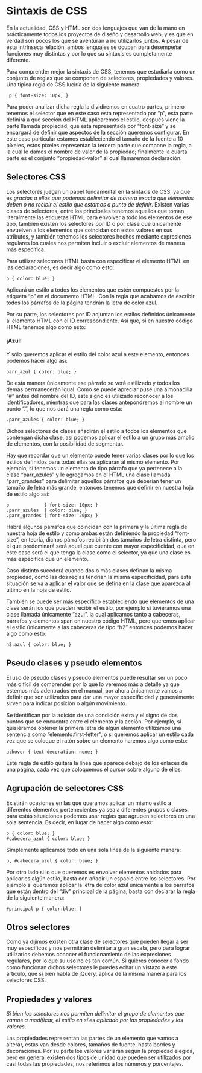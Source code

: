 # Sintaxis de CSS

En la actualidad, CSS y HTML son dos lenguajes que van de la mano en prácticamente todos los proyectos de diseño y desarrollo web, y es que en verdad son pocos los que se aventuran a no utilizarlos juntos. A pesar de esta intrínseca relación, ambos lenguajes se ocupan para desempeñar funciones muy distintas y por lo que su sintaxis es completamente diferente.

Para comprender mejor la sintaxis de CSS, tenemos que estudiarla como un conjunto de reglas que se componen de selectores, propiedades y valores. Una típica regla de CSS luciría de la siguiente manera:


~~~~
 p { font-size: 10px; }
  ~~~~

Para poder analizar dicha regla la dividiremos en cuatro partes, primero tenemos el selector que en este caso esta representado por “p”, esta parte definirá a que sección del HTML aplicaremos el estilo, después viene la parte llamada propiedad, que esta representada por “font-size” y se encargará de definir que aspectos de la sección queremos configurar. En este caso particular estamos estableciendo el tamaño de la fuente a 10 píxeles, estos píxeles representan la tercera parte que compone la regla, a la cual le damos el nombre de valor de la propiedad; finalmente la cuarta parte es el conjunto “propiedad-valor” al cual llamaremos declaración.

 ## Selectores CSS

Los selectores juegan un papel fundamental en la sintaxis de CSS, ya que es *gracias a ellos que podemos delimitar de manera exacta que elementos deben o no recibir el estilo que estamos a punto de definir*. Existen varias clases de selectores, entre los principales tenemos aquellos que toman literalmente las etiquetas HTML para envolver a todo los elementos de ese tipo, también existen los selectores por ID o por clase que únicamente envuelven a los elementos que coincidan con estos valores en sus atributos, y también tenemos los selectores hechos mediante expresiones regulares los cuales nos permiten incluir o excluir elementos de manera más específica.

Para utilizar selectores HTML basta con especificar el elemento HTML en las declaraciones, es decir algo como esto:

~~~~
p { color: blue; }
~~~~
Aplicará un estilo a todos los elementos que estén compuestos por la etiqueta “p” en el documento HTML. Con la regla que acabamos de escribir todos los párrafos de la página tendrán la letra de color azul.

Por su parte, los selectores por ID adjuntan los estilos definidos únicamente al elemento HTML con el ID correspondiente. Así que, si en nuestro código HTML tenemos algo como esto:


#### ¡Azul!


Y sólo queremos aplicar el estilo del color azul a este elemento, entonces podemos hacer algo así:

~~~
parr_azul { color: blue; }
~~~
De esta manera únicamente ese párrafo se verá estilizado y todos los demás permanecerán igual. Como se puede apreciar puse una almohadilla “#” antes del nombre del ID, este signo es utilizado reconocer a los identificadores, mientras que para las clases antepondremos al nombre un punto “.”, lo que nos dará una regla como esta:

~~~
.parr_azules { color: blue; }
~~~
Dichos selectores de clases añadirán el estilo a todos los elementos que contengan dicha clase, así podemos aplicar el estilo a un grupo más amplio de elementos, con la posibilidad de segmentar.

Hay que recordar que un elemento puede tener varias clases por lo que los estilos definidos para todas ellas se aplicarán al mismo elemento. Por ejemplo, si tenemos un elemento de tipo párrafo que ya pertenece a la clase “parr_azules” y le agregamos en el HTML una clase llamada “parr_grandes” para delimitar aquellos párrafos que deberían tener un tamaño de letra más grande, entonces tenemos que definir en nuestra hoja de estilo algo así:
~~~
p             { font-size: 10px; }
.parr_azules  { color: blue; }
.parr_grandes { font-size: 20px; }
~~~
Habrá algunos párrafos que coincidan con la primera y la última regla de nuestra hoja de estilo y como ambas están definiendo la propiedad “font-size”, en teoría, dichos párrafos recibirán dos tamaños de letra distinta, pero el que predominará será aquel que cuente con mayor especificidad, que en este caso será el que tenga la clase como el selector, ya que una clase es más específica que un elemento.

Caso distinto sucederá cuando dos o más clases definan la misma propiedad, como las dos reglas tendrían la misma especificidad, para esta situación se va a aplicar el valor que se defina en la clase que aparezca al último en la hoja de estilo.

También se puede ser más específico estableciendo qué elementos de una clase serán los que pueden recibir el estilo, por ejemplo si tuviéramos una clase llamada únicamente “azul”, la cual aplicamos tanto a cabeceras, párrafos y elementos span en nuestro código HTML, pero queremos aplicar el estilo únicamente a las cabeceras de tipo “h2” entonces podemos hacer algo como esto:

~~~
h2.azul { color: blue; }
~~~

## Pseudo clases y pseudo elementos

El uso de pseudo clases y pseudo elementos puede resultar ser un poco más difícil de comprender por lo que lo veremos más a detalle ya que estemos más adentrados en el manual, por ahora únicamente vamos a definir que son utilizados para dar una mayor especificidad y generalmente sirven para indicar posición o algún movimiento.

Se identifican por la adición de una condición extra y el signo de dos puntos que se encuentra entre el elemento y la acción. Por ejemplo, si quisiéramos obtener la primera letra de algún elemento utilizamos una sentencia como “elemento:first-letter”, o si queremos aplicar un estilo cada vez que se coloque el ratón sobre un elemento haremos algo como esto:

~~~
a:hover { text-decoration: none; }
~~~

Este regla de estilo quitará la línea que aparece debajo de los enlaces de una página, cada vez que coloquemos el cursor sobre alguno de ellos.

## Agrupación de selectores CSS

Existirán ocasiones en las que queramos aplicar un mismo estilo a diferentes elementos pertenecientes ya sea a diferentes grupos o clases, para estás situaciones podemos usar reglas que agrupen selectores en una sola sentencia. Es decir, en lugar de hacer algo como esto:
~~~
p { color: blue; }
#cabecera_azul { color: blue; }
~~~
Simplemente aplicamos todo en una sola línea de la siguiente manera:
~~~
p, #cabecera_azul { color: blue; }
~~~
Por otro lado si lo que queremos es envolver elementos anidados para aplicarles algún estilo, basta con añadir un espacio entre los selectores. Por ejemplo si queremos aplicar la letra de color azul únicamente a los párrafos que están dentro del “div” principal de la página, basta con declarar la regla de la siguiente manera:

~~~
#principal p { color:blue; }
~~~
## Otros selectores

Como ya dijimos existen otra clase de selectores que pueden llegar a ser muy específicos y nos permitirán delimitar a gran escala, pero para lograr utilizarlos debemos conocer el funcionamiento de las expresiones regulares, por lo que su uso no es tan común. Si quieres conocer a fondo como funcionan dichos selectores le puedes echar un vistazo a este artículo, que si bien habla de jQuery, aplica de la misma manera para los selectores CSS.

## Propiedades y valores

*Si bien los selectores nos permiten delimitar el grupo de elementos que vamos a modificar, el estilo en sí es aplicado por las propiedades y los valores*.

Las propiedades representan las partes de un elemento que vamos a alterar, estas van desde colores, tamaños de fuente, hasta bordes y decoraciones. Por su parte los valores variarán según la propiedad elegida, pero en general existen dos tipos de unidad que pueden ser utilizados por casi todas las propiedades, nos referimos a los números y porcentajes.
